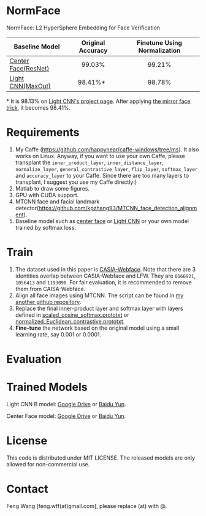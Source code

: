 # NormFace
NormFace: L2 HyperSphere Embedding for Face Verification

| Baseline Model      | Original Accuracy | Finetune Using Normalization |
| ------------------- |:-----------------:|:----------------------------:|
| [Center Face(ResNet)](https://github.com/ydwen/caffe-face) | 99.03%            |99.21%                        |
| [Light CNN(MaxOut)](https://github.com/AlfredXiangWu/face_verification_experiment)   | 98.41%\*          |98.78%                        |

\* It is 98.13% on [Light CNN's project page](https://github.com/AlfredXiangWu/face_verification_experiment). After applying [the mirror face trick](./prototxt/example_of_mirror_face.prototxt), it becomes 98.41%.

# Requirements

1. My Caffe (https://github.com/happynear/caffe-windows/tree/ms). It also works on Linux. Anyway, if you want to use your own Caffe, please transplant the `inner_product_layer`, `inner_distance_layer`, `normalize_layer`, `general_contrastive_layer`, `flip_layer`, `softmax_layer` and `accuracy_layer` to your Caffe. Since there are too many layers to transplant, I suggest you use my Caffe directly:)
2. Matlab to draw some figures.
3. GPU with CUDA support.
4. MTCNN face and facial landmark detector(https://github.com/kpzhang93/MTCNN_face_detection_alignment).
5. Baseline model such as [center face](https://github.com/ydwen/caffe-face) or [Light CNN](https://github.com/AlfredXiangWu/face_verification_experiment) or your own model trained by softmax loss.

# Train

1. The dataset used in this paper is [CASIA-Webface](http://www.cbsr.ia.ac.cn/english/CASIA-WebFace-Database.html). Note that there are 3 identities overlap between CASIA-Webface and LFW. They are `0166921`, `1056413` and `1193098`. For fair evaluation, it is recommended to remove them from CAISA-Webface. 
2. Align all face images using MTCNN. The script can be found in [my another github repository](https://github.com/happynear/FaceVerification/blob/master/dataset/general_align.m).
3. Replace the final inner-product layer and softmax layer with layers defined in [scaled_cosine_softmax.prototxt](./prototxt/scaled_cosine_softmax.prototxt) or [normalized_Euclidean_contrastive.prototxt](./prototxt/normalized_Euclidean_contrastive.prototxt).
4. **Fine-tune** the network based on the original model using a small learning rate, say 0.001 or 0.0001.

# Evaluation

# Trained Models

Light CNN B model: [Google Drive](https://drive.google.com/open?id=0B0OhXbSTAU1HT3I5V3ZLd0JDaW8) or [Baidu Yun](https://pan.baidu.com/s/1gfklrrl).

Center Face model: [Google Drive](https://drive.google.com/open?id=0B0OhXbSTAU1HM2NWcWFiN2lvbTg) or [Baidu Yun](https://pan.baidu.com/s/1i4Q4vD7).

# License

This code is distributed under MIT LICENSE. The released models are only allowed for non-commercial use.

# Contact

Feng Wang [feng.wff(at)gmail.com], please replace (at) with @.
